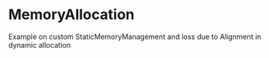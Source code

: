 # MemoryAllocation
Example on custom StaticMemoryManagement and loss due to Alignment in dynamic allocation
